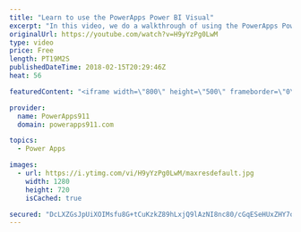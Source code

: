 ```yaml
---
title: "Learn to use the PowerApps Power BI Visual"
excerpt: "In this video, we do a walkthrough of using the PowerApps Power BI visual that is in preview. This allows you to add an actionable app to your actionable Power BI Report. Very cool stuff.  Learn PowerApps by connecting to SharePoint Online https://www.youtube.com/watch?v=BnYe_7fpZRM  Learn PowerApps"
originalUrl: https://youtube.com/watch?v=H9yYzPg0LwM
type: video
price: Free
length: PT19M2S
publishedDateTime: 2018-02-15T20:29:46Z
heat: 56

featuredContent: "<iframe width=\"800\" height=\"500\" frameborder=\"0\" src=\"https://www.youtube.com/embed/H9yYzPg0LwM\" allow=\"accelerometer; autoplay; encrypted-media; gyroscope; picture-in-picture\" allowfullscreen></iframe>"

provider:
  name: PowerApps911
  domain: powerapps911.com

topics:
  - Power Apps

images:
  - url: https://i.ytimg.com/vi/H9yYzPg0LwM/maxresdefault.jpg
    width: 1280
    height: 720
    isCached: true

secured: "DcLXZGsJpUiXOIMsfu8G+tCuKzkZ89hLxjQ9lAzNI8nc80/cGqESeHUxZHY7oIBYrotk/M3SXgfDDzM53dJwLIn6Vz55JHr1sdlTTzbasYziE6ewt4QQmHBOSPhWBaNyp22zhrj0heVzpIVt0qBGwtJEN9btpizbqnb6T4KBTjlDd1diebOCiqjkuMoppPFJu+2WcdE/rFxlZWMAAgcBI7GKOGJyz1FsuZFIVAWaHrqbztY6Osw8hp22GxiWW7GPb7cj9N6xTtzLnp9XHCdn4WghW6UKm+w2M21Fd3qKb64NYid0MGzdycu19UbCuYnsXOTqhpGEGNHPnhqURasu0QfCIc8wbwdQa+pBmjP6Wtliqw8pPo201hBCeZjugInTHP9lWPjPR5s72aiY6MywCQIRC3+d1T+7M6L1TgOj7u8=;QSbDTheTVQSapD5Qmw+x7w=="
---
```


